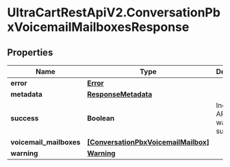 # UltraCartRestApiV2.ConversationPbxVoicemailMailboxesResponse

## Properties

Name | Type | Description | Notes
------------ | ------------- | ------------- | -------------
**error** | [**Error**](Error.md) |  | [optional] 
**metadata** | [**ResponseMetadata**](ResponseMetadata.md) |  | [optional] 
**success** | **Boolean** | Indicates if API call was successful | [optional] 
**voicemail_mailboxes** | [**[ConversationPbxVoicemailMailbox]**](ConversationPbxVoicemailMailbox.md) |  | [optional] 
**warning** | [**Warning**](Warning.md) |  | [optional] 


